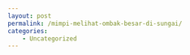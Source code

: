 ```yaml
---
layout: post
permalink: /mimpi-melihat-ombak-besar-di-sungai/
categories:
    - Uncategorized
---
```


